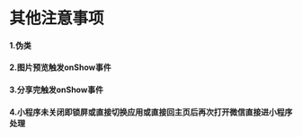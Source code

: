 # 其他注意事项

#### 1.伪类

#### 2.图片预览触发onShow事件

#### 3.分享完触发onShow事件

#### 4.小程序未关闭即锁屏或直接切换应用或直接回主页后再次打开微信直接进小程序处理